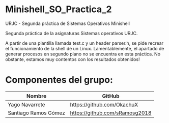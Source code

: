 # Minishell_SO_Practica_2
URJC - Segunda práctica de Sistemas Operativos Minishell

Segunda práctica de la asignaturas Sistemas operativos URJC.

A partir de una plantilla llamada test.c y un header parser.h, se pide recrear el funcionamiento de la shell de un Linux.
Lamentablemente, el apartado de generar procesos en segundo plano no se encuentra en esta práctica. No obstante, estamos muy contentos con los resultados obtenidos!



# Componentes del grupo: 
| Nombre | GitHub |
|----------|----------|
| Yago Navarrete| https://github.com/OkachuX |
| Santiago Ramos Gómez | https://github.com/sRamosg2018 |
